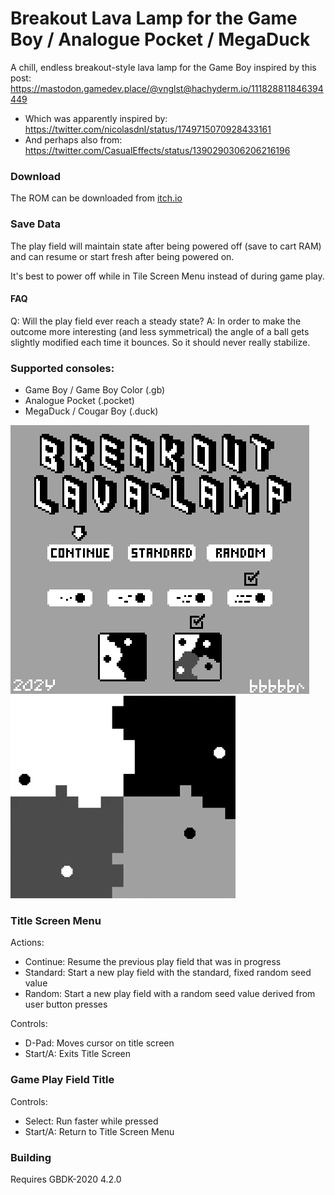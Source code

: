 # Breakout Lava Lamp for the Game Boy / Analogue Pocket / MegaDuck

A chill, endless breakout-style lava lamp for the Game Boy inspired by this post: https://mastodon.gamedev.place/@vnglst@hachyderm.io/111828811846394449
- Which was apparently inspired by: https://twitter.com/nicolasdnl/status/1749715070928433161
- And perhaps also from: https://twitter.com/CasualEffects/status/1390290306206216196


### Download
The ROM can be downloaded from [itch.io](https://bbbbbr.itch.io/breakout-lava-lamp)


### Save Data
The play field will maintain state after being powered off (save to cart RAM) and can resume or start fresh after being powered on.

It's best to power off while in Tile Screen Menu instead of during game play.


#### FAQ
Q: Will the play field ever reach a steady state?
A: In order to make the outcome more interesting (and less symmetrical) the angle of a ball gets slightly modified each time it bounces. So it should never really stabilize.


### Supported consoles:
 - Game Boy / Game Boy Color (.gb)
 - Analogue Pocket (.pocket)
 - MegaDuck / Cougar Boy (.duck)

![Screenshot](info/breakout_lava_lamp_title_screen.png)
![Screenshot](info/breakout_lavalamp_gameplay.gif)


### Title Screen Menu
Actions:
- Continue: Resume the previous play field that was in progress
- Standard: Start a new play field with the standard, fixed random seed value
- Random: Start a new play field with a random seed value derived from user button presses

Controls:
- D-Pad: Moves cursor on title screen
- Start/A: Exits Title Screen

### Game Play Field Title
Controls:
- Select: Run faster while pressed
- Start/A: Return to Title Screen Menu


### Building
Requires GBDK-2020 4.2.0





